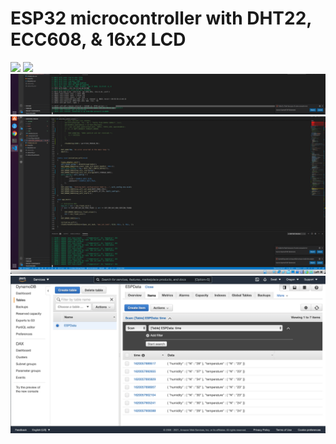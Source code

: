 # ESP32 microcontroller with DHT22, ECC608, & 16x2 LCD



<img src="https://github.com/ibrahimswati/ESP32/blob/main/IoTDisplay.png">

<img src="https://github.com/ibrahimswati/ESP32/blob/main/TempHumidDisplay.png">

<img src="https://github.com/ibrahimswati/ESP32/blob/main/ConnectWifi.png">

<img src="https://github.com/ibrahimswati/ESP32/blob/main/IoTSendingData.png">

<img src="https://github.com/ibrahimswati/ESP32/blob/main/AWSDynamoDB.png">

